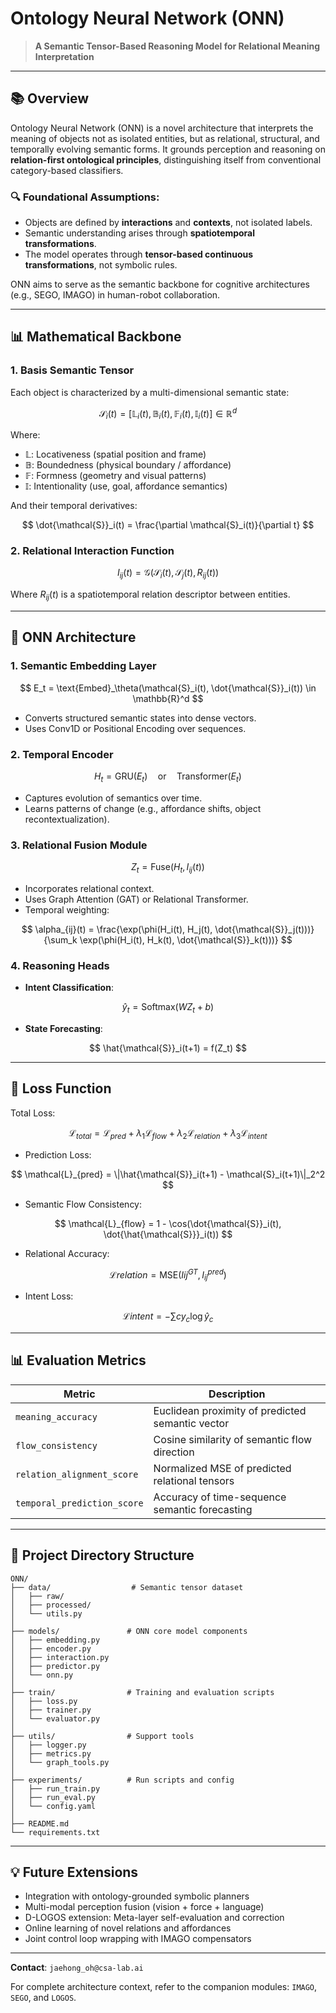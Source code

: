 # Ontology Neural Network (ONN)

> **A Semantic Tensor-Based Reasoning Model for Relational Meaning Interpretation**

---

## 📚 Overview

Ontology Neural Network (ONN) is a novel architecture that interprets the meaning of objects not as isolated entities, but as relational, structural, and temporally evolving semantic forms. It grounds perception and reasoning on **relation-first ontological principles**, distinguishing itself from conventional category-based classifiers.

### 🔍 Foundational Assumptions:

* Objects are defined by **interactions** and **contexts**, not isolated labels.
* Semantic understanding arises through **spatiotemporal transformations**.
* The model operates through **tensor-based continuous transformations**, not symbolic rules.

ONN aims to serve as the semantic backbone for cognitive architectures (e.g., SEGO, IMAGO) in human-robot collaboration.

---

## 📊 Mathematical Backbone

### 1. **Basis Semantic Tensor**

Each object is characterized by a multi-dimensional semantic state:

$$
\mathcal{S}_i(t) = [\mathbb{L}_i(t), \mathbb{B}_i(t), \mathbb{F}_i(t), \mathbb{I}_i(t)] \in \mathbb{R}^d
$$

Where:

* $\mathbb{L}$: Locativeness (spatial position and frame)
* $\mathbb{B}$: Boundedness (physical boundary / affordance)
* $\mathbb{F}$: Formness (geometry and visual patterns)
* $\mathbb{I}$: Intentionality (use, goal, affordance semantics)

And their temporal derivatives:

$$
\dot{\mathcal{S}}_i(t) = \frac{\partial \mathcal{S}_i(t)}{\partial t}
$$

### 2. **Relational Interaction Function**

$$
I_{ij}(t) = \mathcal{G}(\mathcal{S}_i(t), \mathcal{S}_j(t), R_{ij}(t))
$$

Where $R_{ij}(t)$ is a spatiotemporal relation descriptor between entities.

---

## 🧱 ONN Architecture

### 1. **Semantic Embedding Layer**

$$
E_t = \text{Embed}_\theta(\mathcal{S}_i(t), \dot{\mathcal{S}}_i(t)) \in \mathbb{R}^d
$$

* Converts structured semantic states into dense vectors.
* Uses Conv1D or Positional Encoding over sequences.

### 2. **Temporal Encoder**

$$
H_t = \text{GRU}(E_t) \quad \text{or} \quad \text{Transformer}(E_t)
$$

* Captures evolution of semantics over time.
* Learns patterns of change (e.g., affordance shifts, object recontextualization).

### 3. **Relational Fusion Module**

$$
Z_t = \text{Fuse}(H_t, I_{ij}(t))
$$

* Incorporates relational context.
* Uses Graph Attention (GAT) or Relational Transformer.
* Temporal weighting:

$$
\alpha_{ij}(t) = \frac{\exp(\phi(H_i(t), H_j(t), \dot{\mathcal{S}}_j(t)))}{\sum_k \exp(\phi(H_i(t), H_k(t), \dot{\mathcal{S}}_k(t)))}
$$

### 4. **Reasoning Heads**

* **Intent Classification**:

$$
\hat{y}_t = \text{Softmax}(W Z_t + b)
$$

* **State Forecasting**:

$$
\hat{\mathcal{S}}_i(t+1) = f(Z_t)
$$

---

## 🎯 Loss Function

Total Loss:

$$
\mathcal{L}_{total} = \mathcal{L}_{pred} + \lambda_1 \mathcal{L}_{flow} + \lambda_2 \mathcal{L}_{relation} + \lambda_3 \mathcal{L}_{intent}
$$

* Prediction Loss:

$$
\mathcal{L}_{pred} = \|\hat{\mathcal{S}}_i(t+1) - \mathcal{S}_i(t+1)\|_2^2
$$

* Semantic Flow Consistency:

$$
\mathcal{L}_{flow} = 1 - \cos(\dot{\mathcal{S}}_i(t), \dot{\hat{\mathcal{S}}}_i(t))
$$

* Relational Accuracy:

$$ \mathcal{L}{relation} = \text{MSE}(I{ij}^{GT}, I_{ij}^{pred}) $$

* Intent Loss:

$$ \mathcal{L}{intent} = -\sum{c} y_c \log \hat{y}_c $$

---

## 📊 Evaluation Metrics

| Metric                      | Description                                      |
| --------------------------- | ------------------------------------------------ |
| `meaning_accuracy`          | Euclidean proximity of predicted semantic vector |
| `flow_consistency`          | Cosine similarity of semantic flow direction     |
| `relation_alignment_score`  | Normalized MSE of predicted relational tensors   |
| `temporal_prediction_score` | Accuracy of time-sequence semantic forecasting   |

---

## 📏 Project Directory Structure

```
ONN/
├── data/                  # Semantic tensor dataset
│   ├── raw/
│   ├── processed/
│   └── utils.py
│
├── models/               # ONN core model components
│   ├── embedding.py
│   ├── encoder.py
│   ├── interaction.py
│   ├── predictor.py
│   └── onn.py
│
├── train/                # Training and evaluation scripts
│   ├── loss.py
│   ├── trainer.py
│   └── evaluator.py
│
├── utils/                # Support tools
│   ├── logger.py
│   ├── metrics.py
│   └── graph_tools.py
│
├── experiments/          # Run scripts and config
│   ├── run_train.py
│   ├── run_eval.py
│   └── config.yaml
│
├── README.md
└── requirements.txt
```

---

## 💡 Future Extensions

* Integration with ontology-grounded symbolic planners
* Multi-modal perception fusion (vision + force + language)
* D-LOGOS extension: Meta-layer self-evaluation and correction
* Online learning of novel relations and affordances
* Joint control loop wrapping with IMAGO compensators

---

**Contact**: `jaehong_oh@csa-lab.ai`

For complete architecture context, refer to the companion modules: `IMAGO`, `SEGO`, and `LOGOS`.
